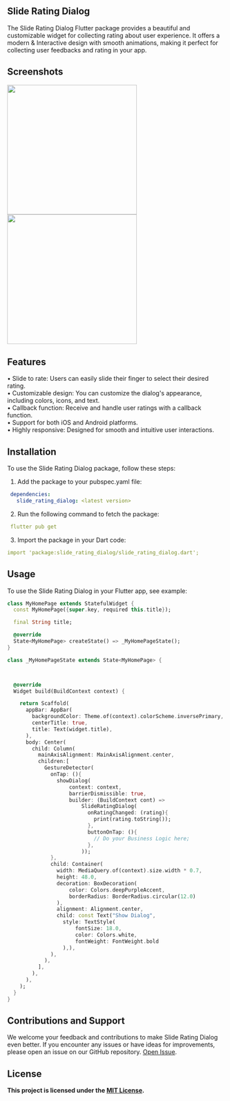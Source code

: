 ## Slide Rating Dialog

The Slide Rating Dialog Flutter package provides a beautiful and customizable widget for collecting rating about user experience. It offers a modern & Interactive design with smooth animations, making it perfect for collecting user feedbacks and rating in your app.

## Screenshots

<img src="https://i.postimg.cc/XNy3yG7F/s1.png" width="300" />
<img src="https://i.postimg.cc/hPWn8DfY/s2.png" width="300" />

[comment]: <> (<img src="https://i.postimg.cc/pXnSC8gQ/s3.png" width="300" />)



## Features
• Slide to rate: Users can easily slide their finger to select their desired rating.<br>
• Customizable design: You can customize the dialog's appearance, including colors, icons, and text.<br>
• Callback function: Receive and handle user ratings with a callback function.<br>
• Support for both iOS and Android platforms.<br>
• Highly responsive: Designed for smooth and intuitive user interactions.

## Installation
To use the Slide Rating Dialog package, follow these steps:

1. Add the package to your pubspec.yaml file:
```yaml
 dependencies:
   slide_rating_dialog: <latest version>
```

2. Run the following command to fetch the package:
```yaml
 flutter pub get
```
3. Import the package in your Dart code:
```yaml
import 'package:slide_rating_dialog/slide_rating_dialog.dart';
```

## Usage
To use the Slide Rating Dialog in your Flutter app, see example:

```dart
class MyHomePage extends StatefulWidget {
  const MyHomePage({super.key, required this.title});

  final String title;

  @override
  State<MyHomePage> createState() => _MyHomePageState();
}

class _MyHomePageState extends State<MyHomePage> {



  @override
  Widget build(BuildContext context) {

    return Scaffold(
      appBar: AppBar(
        backgroundColor: Theme.of(context).colorScheme.inversePrimary,
        centerTitle: true,
        title: Text(widget.title),
      ),
      body: Center(
        child: Column(
          mainAxisAlignment: MainAxisAlignment.center,
          children:[
            GestureDetector(
              onTap: (){
                showDialog(
                    context: context,
                    barrierDismissible: true,
                    builder: (BuildContext cont) =>
                        SlideRatingDialog(
                          onRatingChanged: (rating){
                            print(rating.toString());
                          },
                          buttonOnTap: (){
                            // Do your Business Logic here;
                          },
                        ));
              },
              child: Container(
                width: MediaQuery.of(context).size.width * 0.7,
                height: 48.0,
                decoration: BoxDecoration(
                    color: Colors.deepPurpleAccent,
                    borderRadius: BorderRadius.circular(12.0)
                ),
                alignment: Alignment.center,
                child: const Text("Show Dialog",
                  style: TextStyle(
                      fontSize: 18.0,
                      color: Colors.white,
                      fontWeight: FontWeight.bold
                  ),),
              ),
            ),
          ],
        ),
      ),
    );
  }
}
```

## Contributions and Support
We welcome your feedback and contributions to make Slide Rating Dialog even better. If you encounter any issues or have ideas for improvements, please open an issue on our GitHub repository. [Open Issue](https://github.com/Zee604/slide_rating_dialog.git).

## License
**This project is licensed under the [MIT License](https://opensource.org/license/mit/).**
